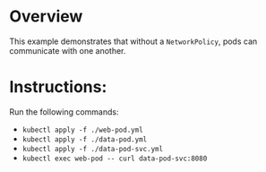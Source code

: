 # Overview
This example demonstrates that without a `NetworkPolicy`, pods can communicate with one another.

# Instructions:
Run the following commands:
- `kubectl apply -f ./web-pod.yml`
- `kubectl apply -f ./data-pod.yml`
- `kubectl apply -f ./data-pod-svc.yml`
- `kubectl exec web-pod -- curl data-pod-svc:8080`
